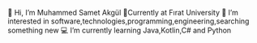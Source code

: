 👋 Hi, I’m Muhammed Samet Akgül
🏫Currently at Fırat University
👀 I’m interested in software,technologies,programming,engineering,searching something new
💻 I’m currently learning Java,Kotlin,C# and Python 
